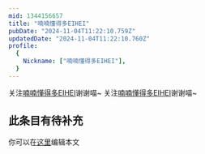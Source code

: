 ```yaml
---
mid: 1344156657
title: "喃喃懂得多EIHEI"
pubDate: "2024-11-04T11:22:10.759Z"
updatedDate: "2024-11-04T11:22:10.760Z"
profile:
  {
    Nickname: ["喃喃懂得多EIHEI"],
  }
---
```


关注[喃喃懂得多EIHEI](https://space.bilibili.com/1344156657)谢谢喵~ 关注[喃喃懂得多EIHEI](https://space.bilibili.com/1344156657)谢谢喵~

## 此条目有待补充
你可以在[这里](https://github.com/Yuhanawa/VTuber.ICU/edit/master/src/content/v/喃喃懂得多EIHEI/index.md)编辑本文

